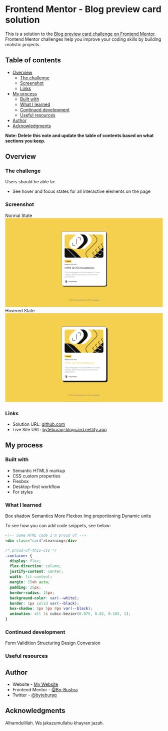 # Frontend Mentor - Blog preview card solution

This is a solution to the [Blog preview card challenge on Frontend Mentor](https://www.frontendmentor.io/challenges/blog-preview-card-ckPaj01IcS). Frontend Mentor challenges help you improve your coding skills by building realistic projects.

## Table of contents

- [Overview](#overview)
  - [The challenge](#the-challenge)
  - [Screenshot](#screenshot)
  - [Links](#links)
- [My process](#my-process)
  - [Built with](#built-with)
  - [What I learned](#what-i-learned)
  - [Continued development](#continued-development)
  - [Useful resources](#useful-resources)
- [Author](#author)
- [Acknowledgments](#acknowledgments)

**Note: Delete this note and update the table of contents based on what sections you keep.**

## Overview

### The challenge

Users should be able to:

- See hover and focus states for all interactive elements on the page

### Screenshot

Normal State
![Normal State](./screenshot-2.png)
Hovered State
![Hovered State](./screenshot-3.png)

### Links

- Solution URL: [github.com](https://github.com/Bn-Bushra/Coding-with-Frontend-Mentor/tree/main/blog-preview-card-main)
- Live Site URL: [byteburaq-blogcard.netlify.app](https://byteburaq-blogcard.netlify.app)

## My process

### Built with

- Semantic HTML5 markup
- CSS custom properties
- Flexbox
- Desktop-first workflow
- For styles

### What I learned

Box shadow
Semantics
More Flexbox
Img proportioning
Dynamic units

To see how you can add code snippets, see below:

```html
<!-- Some HTML code I'm proud of -->
<div class="card">Learning</div>
```

```css
/*.proud-of-this-css */
.container {
  display: flex;
  flex-direction: column;
  justify-content: center;
  width: fit-content;
  margin: 15vh auto;
  padding: 25px;
  border-radius: 15px;
  background-color: var(--white);
  border: 1px solid var(--black);
  box-shadow: 5px 5px 0px var(--black);
  animation: all 1s cubic-bezier(0.075, 0.82, 0.165, 1);
}
```

### Continued development

Form Validition
Structuring
Design Conversion

### Useful resources

## Author

- Website - [My Website](https://byteburaq-blogcard.netlify.app)
- Frontend Mentor - [@Bn-Bushra](https://www.frontendmentor.io/profile/Bn-Bushra)
- Twitter - [@byteburaq](https://www.twitter.com/byteburaq)

## Acknowledgments

Alhamdulillah. Wa jakazumullahu khayran jazah.
